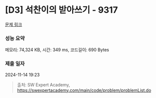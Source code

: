 # [D3] 석찬이의 받아쓰기 - 9317 

[문제 링크](https://swexpertacademy.com/main/code/problem/problemDetail.do?contestProbId=AW-hOY5KeEIDFAVg) 

### 성능 요약

메모리: 74,324 KB, 시간: 349 ms, 코드길이: 690 Bytes

### 제출 일자

2024-11-14 19:23



> 출처: SW Expert Academy, https://swexpertacademy.com/main/code/problem/problemList.do